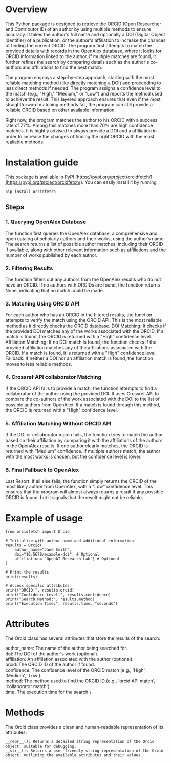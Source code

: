 # Overview

This Python package is designed to retrieve the ORCID (Open Researcher and Contributor ID) of an author by using multiple methods to ensure accuracy. It takes the author's full name
and optionally a DOI (Digital Object Identifier) of a publication, or the author's affiliation to increase the chances of finding the correct ORCID. The program first attempts to match the provided details with records in the OpenAlex database, where it looks for ORCID information linked to the author. If multiple matches are found, it further refines the search by comparing details such as the author's co-authors and affiliations to find the best match.

The program employs a step-by-step approach, starting with the most reliable matching method (like directly matching a DOI) and proceeding to less direct methods if needed. The program assigns a confidence level to the match (e.g., "High," "Medium," or "Low") and reports the method used to achieve the result. This layered approach ensures that even if the most straightforward matching methods fail, the program can still provide a reliable ORCID based on other available information.

Right now, the program matches the author to his ORCID with a success rate of 77%. Among this matches more than 70%  are high confidence matches. It is hightly advised to always provide a DOI and a affiliation in order to increase the changes of finding the right ORCID with the most realiable methods.

# Instalation guide

This package is avaliable in PyPI [https://pypi.org/project/orcidfetch/](https://pypi.org/project/orcidfetch/). You can easily install it by running

```
pip install orcidfetch
```

## Steps

###  1. Querying OpenAlex Database

The function first queries the OpenAlex database, a comprehensive and open catalog of scholarly authors and their works, using the author’s name.
The search returns a list of possible author matches, including their ORCID if available, along with other relevant information such as affiliations and the number of works published by each author.

### 2. Filtering Results

The function filters out any authors from the OpenAlex results who do not have an ORCID.
If no authors with ORCIDs are found, the function returns None, indicating that no match could be made.

### 3. Matching Using ORCID API

For each author who has an ORCID in the filtered results, the function attempts to verify the match using the ORCID API. This is the most reliable method as it directly checks the ORCID database.
DOI Matching: It checks if the provided DOI matches any of the works associated with the ORCID. If a match is found, the ORCID is returned with a "High" confidence level.
Affiliation Matching: If no DOI match is found, the function checks if the provided affiliation matches any of the affiliations associated with the ORCID. If a match is found, it is returned with a "High" confidence level.
Fallback: If neither a DOI nor an affiliation match is found, the function moves to less reliable methods.

### 4. Crossref API collaborator Matching

If the ORCID API fails to provide a match, the function attempts to find a collaborator of the author using the provided DOI. It uses Crossref API to compare the co-authors of the work associated with the DOI to the list of possible authors from OpenAlex. If a match is found through this method, the ORCID is returned with a "High" confidence level.

### 5. Affiliation Matching Without ORCID API

If the DOI or collaborator match fails, the function tries to match the author based on their affiliation by comparing it with the affiliations of the authors in the OpenAlex results.
If one author clearly matches, the ORCID is returned with "Medium" confidence. If multiple authors match, the author with the most works is chosen, but the confidence level is lower.

### 6. Final Fallback to OpenAlex

Last Resort: If all else fails, the function simply returns the ORCID of the most likely author from OpenAlex, with a "Low" confidence level. This ensures that the program will almost always returns a result if any possible ORCID is found, but it signals that the result might not be reliable.


# Example of usage


```
from orcidfetch import Orcid

# Initialize with author name and additional information
results = Orcid(
    author_name="Jane Smith",
    doi="10.5678/example-doi", # Optional
    affiliation= "OpenAI Research Lab"] # Optional
)

# Print the results
print(results)

# Access specific attributes
print("ORCID:", results.orcid)
print("Confidence Level:", results.confidence)
print("Search Method:", results.method)
print("Execution Time:", results.time, "seconds")

```


# Attributes

The Orcid class has several attributes that store the results of the search:

author_name: The name of the author being searched for.\
doi: The DOI of the author's work (optional).\
affiliation: An affiliation associated with the author (optional).\
orcid: The ORCID ID of the author if found.\
confidence: The confidence level of the ORCID match (e.g., 'High', 'Medium', 'Low').\
method: The method used to find the ORCID ID (e.g., 'orcid API match', 'collaborator match').\
time: The execution time for the search.\



# Methods

The Orcid class provides a clean and human-readable representation of its attributes:

```
__repr__(): Returns a detailed string representation of the Orcid object, suitable for debugging.
__str__(): Returns a user-friendly string representation of the Orcid object, outlining the available attributes and their values.
```
